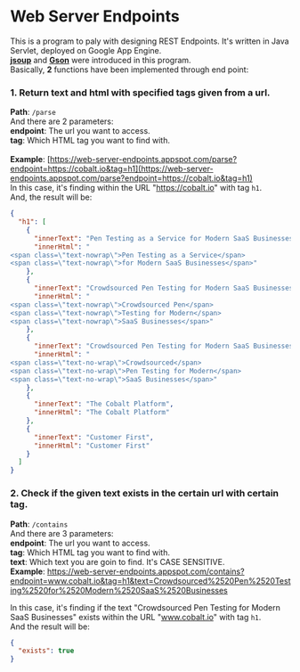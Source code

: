 # Web Server Endpoints
This is a program to paly with designing REST Endpoints. It's written in Java Servlet, deployed on Google App Engine.<br>
**[jsoup](https://jsoup.org/)** and **[Gson](https://github.com/google/gson)** were introduced in this program.<br>
Basically, **2** functions have been implemented through end point:<br>
### 1. Return text and html with specified tags given from a url.<br>
**Path**: ``/parse``<br>
And there are 2 parameters:<br>
**endpoint**: The url you want to access.<br>
**tag**: Which HTML tag you want to find with. <br>
<br>
**Example**: 
[https://web-server-endpoints.appspot.com/parse?endpoint=https://cobalt.io&tag=h1](https://web-server-endpoints.appspot.com/parse?endpoint=https://cobalt.io&tag=h1)<br>
In this case, it's finding within the URL "https://cobalt.io" with tag ``h1``.<br>
And, the result will be: <br>
```json
{
  "h1": [
    {
      "innerText": "Pen Testing as a Service for Modern SaaS Businesses",
      "innerHtml": "
<span class=\"text-nowrap\">Pen Testing as a Service</span>
<span class=\"text-nowrap\">for Modern SaaS Businesses</span>"
    },
    {
      "innerText": "Crowdsourced Pen Testing for Modern SaaS Businesses",
      "innerHtml": "
<span class=\"text-nowrap\">Crowdsourced Pen</span>
<span class=\"text-nowrap\">Testing for Modern</span>
<span class=\"text-nowrap\">SaaS Businesses</span>"
    },
    {
      "innerText": "Crowdsourced Pen Testing for Modern SaaS Businesses",
      "innerHtml": "
<span class=\"text-no-wrap\">Crowdsourced</span>
<span class=\"text-no-wrap\">Pen Testing for Modern</span>
<span class=\"text-no-wrap\">SaaS Businesses</span>"
    },
    {
      "innerText": "The Cobalt Platform",
      "innerHtml": "The Cobalt Platform"
    },
    {
      "innerText": "Customer First",
      "innerHtml": "Customer First"
    }
  ]
}
```

### 2. Check if the given text exists in the certain url with certain tag. <br>
**Path**: ``/contains``<br>
And there are 3 parameters:<br>
**endpoint**: The url you want to access.<br>
**tag**: Which HTML tag you want to find with. <br>
**text**: Which text you are goin to find. It's CASE SENSITIVE. <br>
**Example**:
[https://web-server-endpoints.appspot.com/contains?endpoint=www.cobalt.io&tag=h1&text=Crowdsourced%2520Pen%2520Testing%2520for%2520Modern%2520SaaS%2520Businesses
](https://web-server-endpoints.appspot.com/contains?endpoint=www.cobalt.io&tag=h1&text=Crowdsourced%2520Pen%2520Testing%2520for%2520Modern%2520SaaS%2520Businesses
)<br>

In this case, it's finding if the text "Crowdsourced Pen Testing for Modern SaaS Businesses" exists within the URL "www.cobalt.io" with tag ``h1``.<br>
And the result will be: <br>
```json
{
  "exists": true
}
```